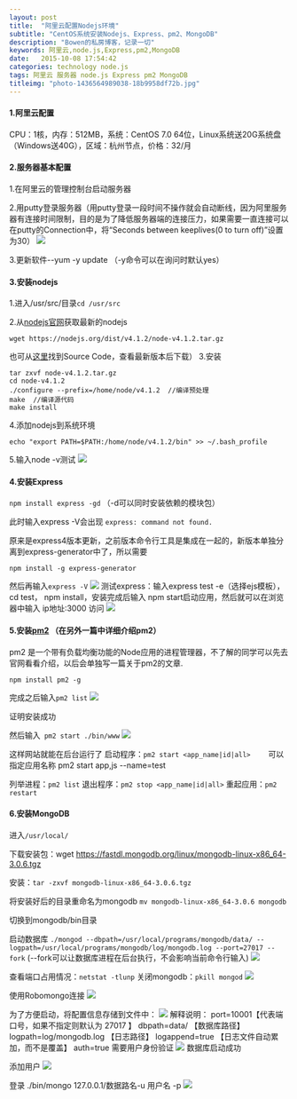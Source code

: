 ```yaml
---
layout: post
title:  "阿里云配置Nodejs环境"
subtitle: "CentOS系统安装Nodejs、Express、pm2、MongoDB"
description: "Bowen的私房博客，记录一切"
keywords: 阿里云,node.js,Express,pm2,MongoDB
date:   2015-10-08 17:54:42
categories: technology node.js
tags: 阿里云 服务器 node.js Express pm2 MongoDB
titleimg: "photo-1436564989038-18b9958df72b.jpg"
---
```


#### 1.阿里云配置
CPU：1核，内存：512MB，系统：CentOS 7.0 64位，Linux系统送20G系统盘（Windows送40G），区域：杭州节点，价格：32/月

#### 2.服务器基本配置
1.在阿里云的管理控制台启动服务器

2.用putty登录服务器（用putty登录一段时间不操作就会自动断线，因为阿里服务器有连接时间限制，目的是为了降低服务器端的连接压力，如果需要一直连接可以在putty的Connection中，将“Seconds between keeplives(0 to turn off)”设置为30）
![](http://bowen-blog.b0.upaiyun.com/img/2015/100801.png)

3.更新软件--yum -y update  （-y命令可以在询问时默认yes）

#### 3.安装nodejs
1.进入/usr/src/目录`cd /usr/src`

2.从[nodejs官网](http://nodejs.org/)获取最新的nodejs

```
wget https://nodejs.org/dist/v4.1.2/node-v4.1.2.tar.gz
```

 也可从[这里](https://nodejs.org/en/download/)找到Source Code，查看最新版本后下载）
3.安装

```
tar zxvf node-v4.1.2.tar.gz
cd node-v4.1.2
./configure --prefix=/home/node/v4.1.2  //编译预处理
make  //编译源代码 
make install
```

4.添加nodejs到系统环境

```
echo "export PATH=$PATH:/home/node/v4.1.2/bin" >> ~/.bash_profile
```

5.输入node -v测试
![](http://bowen-blog.b0.upaiyun.com/img/2015/100802.png)
#### 4.安装Express

`npm install express -gd` （-d可以同时安装依赖的模块包）

此时输入express -V会出现  `express: command not found.`

原来是express4版本更新，之前版本命令行工具是集成在一起的，新版本单独分离到express-generator中了，所以需要

```
npm install -g express-generator
```

然后再输入`express -V`
![](http://bowen-blog.b0.upaiyun.com/img/2015/100803.png)
测试express：输入express test -e（选择ejs模板），cd test， npm install，安装完成后输入 npm start启动应用，然后就可以在浏览器中输入 ip地址:3000  访问
![](http://bowen-blog.b0.upaiyun.com/img/2015/100804.png)

#### 5.安装[pm2](http://pm2.keymetrics.io/) （在另外一篇中详细介绍pm2）
pm2 是一个带有负载均衡功能的Node应用的进程管理器，不了解的同学可以先去官网看看介绍，以后会单独写一篇关于pm2的文章.
```
npm install pm2 -g
```
完成之后输入`pm2 list`
![](http://bowen-blog.b0.upaiyun.com/img/2015/100805.png)

证明安装成功

然后输入` pm2 start ./bin/www`
![](http://bowen-blog.b0.upaiyun.com/img/2015/100806.png)

这样网站就能在后台运行了
启动程序：`pm2 start <app_name|id|all>`
　　可以指定应用名称 pm2 start app,js --name=test

列举进程：`pm2 list`
退出程序：`pm2 stop <app_name|id|all>`
重起应用：`pm2 restart`

#### 6.安装MongoDB

进入`/usr/local/`

下载安装包：wget https://fastdl.mongodb.org/linux/mongodb-linux-x86_64-3.0.6.tgz

安装：`tar -zxvf mongodb-linux-x86_64-3.0.6.tgz`

将安装好后的目录重命名为mongodb
`mv mongodb-linux-x86_64-3.0.6 mongodb`

切换到mongodb/bin目录

启动数据库
`./mongod --dbpath=/usr/local/programs/mongodb/data/ --logpath=/usr/local/programs/mongodb/log/mongodb.log --port=27017 --fork`
(--fork可以让数据库进程在后台执行，不会影响当前命令行输入)
![](http://bowen-blog.b0.upaiyun.com/img/2015/100807.png)

查看端口占用情况：`netstat -tlunp`
关闭mongodb：`pkill mongod`
![](http://bowen-blog.b0.upaiyun.com/img/2015/100808.png)

使用Robomongo连接
![](http://bowen-blog.b0.upaiyun.com/img/2015/100809.png)

为了方便启动，将配置信息存储到文件中：
![](http://bowen-blog.b0.upaiyun.com/img/2015/100810.png)
解释说明：
port=10001【代表端口号，如果不指定则默认为 27017 】
dbpath=data/ 【数据库路径】
logpath=log/mongodb.log 【日志路径】
logappend=true 【日志文件自动累加，而不是覆盖】
auth=true 需要用户身份验证
![](http://bowen-blog.b0.upaiyun.com/img/2015/100811.png)
数据库启动成功

添加用户
![](http://bowen-blog.b0.upaiyun.com/img/2015/100812.png)

登录  ./bin/mongo 127.0.0.1/数据路名-u 用户名 -p
![](http://bowen-blog.b0.upaiyun.com/img/2015/100813.png)
